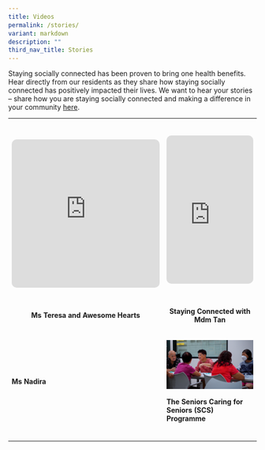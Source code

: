 ```yaml
---
title: Videos
permalink: /stories/
variant: markdown
description: ""
third_nav_title: Stories
---
```

<p>Staying socially connected has been proven to bring one health benefits.
Hear directly from our residents as they share how staying socially connected
has positively impacted their lives. We want to hear your stories – share
how you are staying socially connected and making a difference in your
community <a href="https://form.gov.sg/66f6288669eac69a859c8e7b" rel="noopener nofollow" target="_blank">here</a>.</p>
<p></p>
<table style="minWidth: 100px">
<colgroup>
<col>
<col>
</colgroup>
<tbody>
<tr>
<th rowspan="1" colspan="1">
<div class="iframe-wrapper">
<iframe style="width:300px; height: 300px; margin:30px 0px; border-radius:10px; border: 0px solid;" allowfullscreen="true" frameborder="0" src="https://www.youtube.com/embed/ouycLH1-3qs?si=J6gI8570ahZvkfgG"></iframe>
</div>
<p>Ms Teresa and Awesome Hearts</p>
</th>
<th rowspan="1" colspan="1">
<div class="iframe-wrapper">
<iframe style="width:100%; height: 300px; margin:30px 0px; border-radius:10px; border: 0px solid;" allowfullscreen="true" frameborder="0" src="https://www.youtube.com/embed/ouycLH1-3qs?si=J6gI8570ahZvkfgG"></iframe>
</div>
<p>Staying Connected with Mdm Tan</p>
</th>
</tr>
<tr>
<td rowspan="1" colspan="1">
<p></p>
<p><strong>Ms Nadira</strong>
</p>
</td>
<td rowspan="1" colspan="1">
<p></p>
<div class="isomer-image-wrapper">
<img style="width: 100%" height="auto" width="100%" alt="" src="/images/MDMTAN_STILL04.png">
</div>
<p><strong>The Seniors Caring for Seniors (SCS) Programme</strong>
</p>
</td>
</tr>
<tr>
<td rowspan="1" colspan="1">
<p></p>
</td>
<td rowspan="1" colspan="1">
<p></p>
</td>
</tr>
</tbody>
</table>
<p></p>